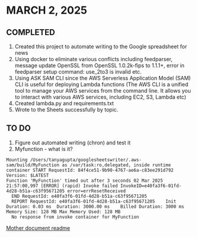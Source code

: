 # MARCH 2, 2025
## COMPLETED
1. Created this project to automate writing to the Google spreadsheet for news
1. Using docker to eliminate various conflicts including feedparser, message update OpenSSL from OpenSSL 1.0.2k-fips to 1.1.1+, error in feedparser setup command: use_2to3 is invalid etc.
1. Using ASK SAM CLI since the AWS Serverless Application Model (SAM) CLI is useful for deploying Lambda functions  (The AWS CLI is a unified tool to manage your AWS services from the command line. It allows you to interact with various AWS services, including EC2, S3, Lambda etc)
1. Created lambda.py and requirements.txt
1. Wrote to the Sheets successfully by topic.

## TO DO
1. Figure out automated writing (chron) and test it
2. Myfunction - what is it?

```
Mounting /Users/tanyagupta/googlesheetswriter/.aws-sam/build/MyFunction as /var/task:ro,delegated, inside runtime container START RequestId: 84f4ce51-9b90-4767-ae6a-c83ee291d792 Version: $LATEST
Function 'MyFunction' timed out after 3 seconds 02 Mar 2025 21:57:00,997 [ERROR] (rapid) Invoke failed InvokeID=e40fa3f6-01fd-4d28-b51a-c63f95671205 error=errResetReceived
  END RequestId: e40fa3f6-01fd-4d28-b51a-c63f95671205
  REPORT RequestId: e40fa3f6-01fd-4d28-b51a-c63f95671205	Init Duration: 0.03 ms	Duration: 3000.00 ms	Billed Duration: 3000 ms	Memory Size: 128 MB	Max Memory Used: 128 MB
  No response from invoke container for MyFunction     
```
[Mother document readme](../news_collection/UPDATES.MD)
